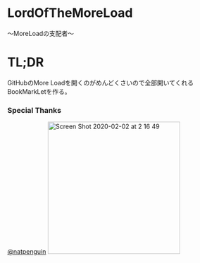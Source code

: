 # LordOfTheMoreLoad
〜MoreLoadの支配者〜

# TL;DR
GitHubのMore Loadを開くのがめんどくさいので全部開いてくれるBookMarkLetを作る。


### Special Thanks
[@natpenguin](https://github.com/natpenguin)
<img width="300" alt="Screen Shot 2020-02-02 at 2 16 49" src="https://user-images.githubusercontent.com/14083051/73596057-50077900-4562-11ea-991f-d1d2e05b05b1.png">
